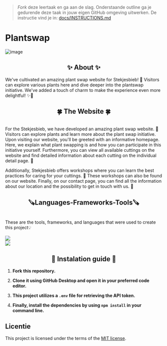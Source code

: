 > _Fork_ deze leertaak en ga aan de slag. 
Onderstaande outline ga je gedurende deze taak in jouw eigen GitHub omgeving uitwerken. 
De instructie vind je in: [docs/INSTRUCTIONS.md](docs/INSTRUCTIONS.md)

# Plantswap
![image](https://github.com/TimOosterveer/buurtcampus_oost_components/assets/112857270/63507a17-2858-4b15-a209-06753fa6b40d)


<h2 align="center">✨ About ✨ </h2>
We've cultivated an amazing plant swap website for Stekjesbieb! 🌿 Visitors can explore various plants here and dive deeper into the plantswap initiative. We've added a touch of charm to make the experience even more delightful! ✨🌱

<h2 align="center"> 🍀 The Website 🍀</h2>
<br>
For the Stekjesbieb, we have developed an amazing plant swap website. 🌿
Visitors can explore plants and learn more about the plant swap initiative. Upon visiting our website, you'll be greeted with an informative homepage. Here, we explain what plant swapping is and how you can participate in this initiative yourself. Furthermore, you can view all available cuttings on the website and find detailed information about each cutting on the individual detail page. 🌱

Additionally, Stekjesbieb offers workshops where you can learn the best practices for caring for your cuttings. 🌸 These workshops can also be found on our website. Finally, on our contact page, you can find all the information about our location and the possibility to get in touch with us. 📌
<h2 align="center"> 🪚Languages-Frameworks-Tools🪚</h2>
<br>
These are the tools, frameworks, and languages that were used to create this project💡
<div>
 <br>
    <img src="https://skillicons.dev/icons?i=html,css,javascript,github"><br>
    <img src="https://skillicons.dev/icons?i=vscode,svelte,figma">
</div>

<h2 align="center"> 🔨 Instalation guide 🔨</h2>

1. **Fork this repository.**

2. **Clone it using GitHub Desktop and open it in your preferred code editor.**

3. **This project utilizes a `.env` file for retrieving the API token.**

4. **Finally, install the dependencies by using `npm install` in your command line.**

## Licentie

This project is licensed under the terms of the [MIT license](./LICENSE).
